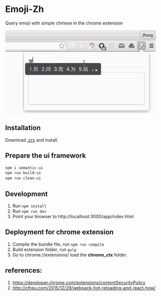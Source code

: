 # Emoji-Zh
Query emoji with simple chinese in the chrome extension

![screenshot.jpg](emoji.gif)

## Installation

Download [.crx](https://github.com/2yuri/emoji-zh/releases/download/v0.0.1/emoji_zh_0.0.1.crx) and install.

## Prepare the ui framework

```bash
npm i semantic-ui
npm run build-ui
npm run clean-ui
```

## Development

1. Run ```npm install```
2. Run ```npm run dev ```
3. Point your browser to http://localhost:3000/app/index.html

## Deployment for chrome extension

1. Compile the bundle file, run ```npm run compile```
2. Build extension folder, run ```gulp```
3. Go to chrome://extensions/ load the __chrome_ctx__ folder.

## references:
1. https://developer.chrome.com/extensions/contentSecurityPolicy
2. http://ctheu.com/2015/12/29/webpack-hot-reloading-and-react-how/
